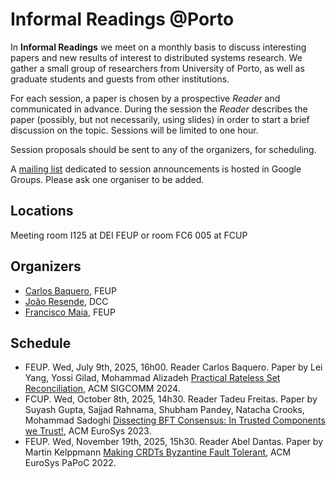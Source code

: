 # Informal Readings @Porto

In **Informal Readings** we meet on a monthly basis to discuss interesting papers and new results of interest to distributed systems research. We gather a small group of researchers from University of Porto, as well as graduate students and guests from other institutions.

For each session, a paper is chosen by a prospective _Reader_ and communicated in advance. During the session the _Reader_ describes the paper (possibly, but not necessarily, using slides) in order to start a brief discussion on the topic. Sessions will be limited to one hour. 

Session proposals should be sent to any of the organizers, for scheduling. 

A [mailing list](https://groups.google.com/g/informal-readingsup) dedicated to session announcements is hosted in Google Groups. Please ask one organiser to be added.

## Locations

Meeting room I125 at DEI FEUP or room FC6 005 at FCUP

## Organizers

* [Carlos Baquero](https://cbaquero.github.io/web/), FEUP
* [João Resende](https://jresende.github.io), DCC
* [Francisco Maia](https://www.inesctec.pt/pt/pessoas/francisco-almeida-maia), FEUP

## Schedule

* FEUP. Wed, July 9th, 2025, 16h00. Reader Carlos Baquero. Paper by Lei Yang, Yossi Gilad, Mohammad Alizadeh [Practical Rateless Set Reconciliation](https://arxiv.org/abs/2402.02668), ACM SIGCOMM 2024.
* FCUP. Wed, October 8th, 2025, 14h30. Reader Tadeu Freitas. Paper by Suyash Gupta, Sajjad Rahnama, Shubham Pandey, Natacha Crooks, Mohammad Sadoghi [Dissecting BFT Consensus: In Trusted Components we Trust!](https://arxiv.org/abs/2202.01354), ACM EuroSys 2023.
* FEUP. Wed, November 19th, 2025, 15h30. Reader Abel Dantas. Paper by Martin Kelppmann [Making CRDTs Byzantine Fault Tolerant](https://martin.kleppmann.com/papers/bft-crdt-papoc22.pdf), ACM EuroSys PaPoC 2022. 
